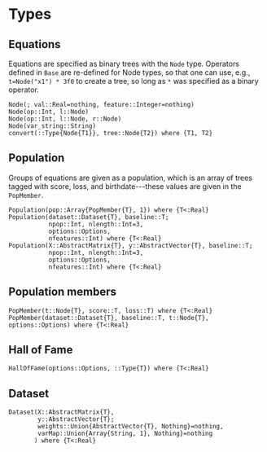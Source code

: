 # Types

## Equations

Equations are specified as binary trees with the `Node` type. Operators
defined in `Base` are re-defined for Node types, so that one can
use, e.g., `t=Node("x1") * 3f0` to create a tree, so long as
`*` was specified as a binary operator.

```@docs
Node(; val::Real=nothing, feature::Integer=nothing)
Node(op::Int, l::Node)
Node(op::Int, l::Node, r::Node)
Node(var_string::String)
convert(::Type{Node{T1}}, tree::Node{T2}) where {T1, T2}
```

## Population

Groups of equations are given as a population, which is
an array of trees tagged with score, loss, and birthdate---these
values are given in the `PopMember`.

```@docs
Population(pop::Array{PopMember{T}, 1}) where {T<:Real}
Population(dataset::Dataset{T}, baseline::T;
           npop::Int, nlength::Int=3,
           options::Options,
           nfeatures::Int) where {T<:Real}
Population(X::AbstractMatrix{T}, y::AbstractVector{T}, baseline::T;
           npop::Int, nlength::Int=3,
           options::Options,
           nfeatures::Int) where {T<:Real}
```

## Population members

```@docs
PopMember(t::Node{T}, score::T, loss::T) where {T<:Real}
PopMember(dataset::Dataset{T}, baseline::T, t::Node{T}, options::Options) where {T<:Real}
```

## Hall of Fame

```@docs
HallOfFame(options::Options, ::Type{T}) where {T<:Real}
```

## Dataset

```@docs
Dataset(X::AbstractMatrix{T},
        y::AbstractVector{T};
        weights::Union{AbstractVector{T}, Nothing}=nothing,
        varMap::Union{Array{String, 1}, Nothing}=nothing
       ) where {T<:Real}
```
